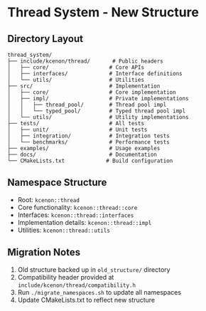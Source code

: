 # Thread System - New Structure

## Directory Layout

```
thread_system/
├── include/kcenon/thread/       # Public headers
│   ├── core/                   # Core APIs
│   ├── interfaces/             # Interface definitions
│   └── utils/                  # Utilities
├── src/                        # Implementation
│   ├── core/                   # Core implementation
│   ├── impl/                   # Private implementations
│   │   ├── thread_pool/        # Thread pool impl
│   │   └── typed_pool/         # Typed thread pool impl
│   └── utils/                  # Utility implementations
├── tests/                      # All tests
│   ├── unit/                   # Unit tests
│   ├── integration/            # Integration tests
│   └── benchmarks/             # Performance tests
├── examples/                   # Usage examples
├── docs/                       # Documentation
└── CMakeLists.txt             # Build configuration
```

## Namespace Structure

- Root: `kcenon::thread`
- Core functionality: `kcenon::thread::core`
- Interfaces: `kcenon::thread::interfaces`
- Implementation details: `kcenon::thread::impl`
- Utilities: `kcenon::thread::utils`

## Migration Notes

1. Old structure backed up in `old_structure/` directory
2. Compatibility header provided at `include/kcenon/thread/compatibility.h`
3. Run `./migrate_namespaces.sh` to update all namespaces
4. Update CMakeLists.txt to reflect new structure
